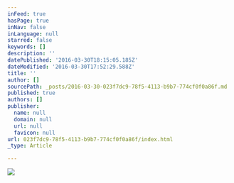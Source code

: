 ```yaml
---
inFeed: true
hasPage: true
inNav: false
inLanguage: null
starred: false
keywords: []
description: ''
datePublished: '2016-03-30T18:15:05.185Z'
dateModified: '2016-03-30T17:52:29.588Z'
title: ''
author: []
sourcePath: _posts/2016-03-30-023f7dc9-78f5-4113-b9b7-774cf0f0a86f.md
published: true
authors: []
publisher:
  name: null
  domain: null
  url: null
  favicon: null
url: 023f7dc9-78f5-4113-b9b7-774cf0f0a86f/index.html
_type: Article

---
```

![](https://the-grid-user-content.s3-us-west-2.amazonaws.com/7baf34a4-12d1-48b2-b18b-35be525419be.jpg)